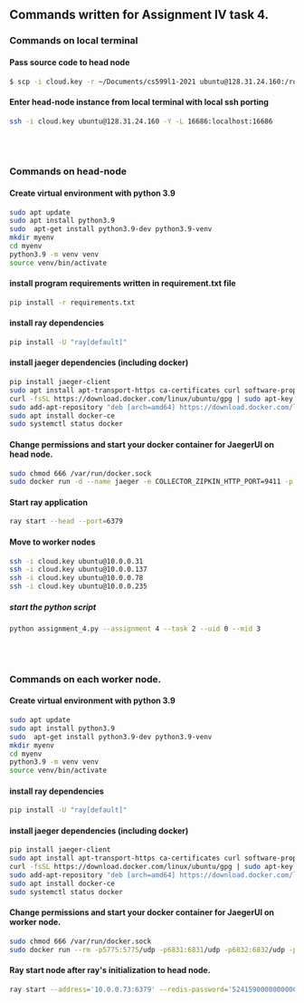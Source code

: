 ## Commands written for Assignment IV task 4.

### Commands on local terminal

#### Pass source code to head node
```bash
$ scp -i cloud.key -r ~/Documents/cs599l1-2021 ubuntu@128.31.24.160:/root
```
#### Enter head-node instance from local terminal with local ssh porting
```bash
ssh -i cloud.key ubuntu@128.31.24.160 -Y -L 16686:localhost:16686 
```
<br/><br/>
### Commands on head-node
#### Create virtual environment with python 3.9
```bash
sudo apt update
sudo apt install python3.9
sudo  apt-get install python3.9-dev python3.9-venv
mkdir myenv
cd myenv
python3.9 -m venv venv
source venv/bin/activate
```
#### install program requirements written in requirement.txt file
```bash
pip install -r requirements.txt
```
#### install ray dependencies 
```bash
pip install -U "ray[default]"
```
#### install jaeger dependencies (including docker)
```bash
pip install jaeger-client
sudo apt install apt-transport-https ca-certificates curl software-properties-common
curl -fsSL https://download.docker.com/linux/ubuntu/gpg | sudo apt-key add -
sudo add-apt-repository "deb [arch=amd64] https://download.docker.com/linux/ubuntu focal stable"
sudo apt install docker-ce
sudo systemctl status docker 
```
#### Change permissions and start your docker container for JaegerUI on head node.
```bash
sudo chmod 666 /var/run/docker.sock
sudo docker run -d --name jaeger -e COLLECTOR_ZIPKIN_HTTP_PORT=9411 -p 5775:5775/udp -p 6831:6831/udp -p 6832:6832/udp -p 5778:5778 -p 16686:16686 -p 14268:14268 -p 14250:14250 -p 9411:9411 jaegertracing/all-in-one:latest
```
#### Start ray application 
```bash
ray start --head --port=6379
```
#### Move to worker nodes 
```bash
ssh -i cloud.key ubuntu@10.0.0.31
ssh -i cloud.key ubuntu@10.0.0.137
ssh -i cloud.key ubuntu@10.0.0.78
ssh -i cloud.key ubuntu@10.0.0.235
```
##### start the python script 
```bash
python assignment_4.py --assignment 4 --task 2 --uid 0 --mid 3
```


<br/><br/>
### Commands on each worker node.
#### Create virtual environment with python 3.9
```bash
sudo apt update
sudo apt install python3.9
sudo  apt-get install python3.9-dev python3.9-venv
mkdir myenv
cd myenv
python3.9 -m venv venv
source venv/bin/activate
```
#### install ray dependencies 
```bash
pip install -U "ray[default]"
```
#### install jaeger dependencies (including docker)
```bash
pip install jaeger-client
sudo apt install apt-transport-https ca-certificates curl software-properties-common
curl -fsSL https://download.docker.com/linux/ubuntu/gpg | sudo apt-key add -
sudo add-apt-repository "deb [arch=amd64] https://download.docker.com/linux/ubuntu focal stable"
sudo apt install docker-ce
sudo systemctl status docker 
```
#### Change permissions and start your docker container for JaegerUI on worker node.
```bash
sudo chmod 666 /var/run/docker.sock
sudo docker run --rm -p5775:5775/udp -p6831:6831/udp -p6832:6832/udp -p5778:5778/tcp jaegertracing/jaeger-agent --reporter.grpc.host-port=10.0.0.73:14250
```
#### Ray start node after ray's initialization to head node. 
```bash
ray start --address='10.0.0.73:6379' --redis-password='5241590000000000'
```
